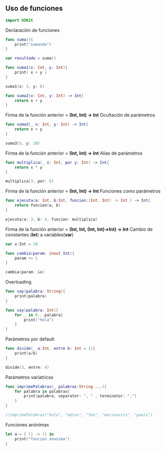 ## Uso de funciones
```swift
import UIKit
```

 Declaración de funciones

```swift
func suma(){
    print("sumando")
}

var resultado = suma()

func suma1(x: Int, y: Int){
    print( x + y )
}

suma1(x: 3, y: 6)

func suma2(x: Int, y: Int) -> Int{
    return x + y
}
```

Firma de la función anterior =  __(Int, Int) -> Int__
Ocultación de parámetros

```swift
func suma3(_ x: Int, y: Int) -> Int{
    return x + y
}

suma3(5, y: 10)
```

Firma de la función anterior =  __(Int, Int) -> Int__
Alias de parámetros

```swift
func multiplica(_ x: Int, por y: Int) -> Int{
    return x * y
}

multiplica(3, por: 5)
```

Firma de la función anterior =  __(Int, Int) -> Int__
Funciones como parámetros

```swift
func ejecuta(a: Int, b:Int, funcion:(Int, Int) -> Int ) -> Int{
    return funcion(a, b)
}

ejecuta(a: 3, b: 4, funcion: multiplica)
```

Firma de la función anterior = __(Int, Int, (Int, Int)->Int) -> Int__
Cambio de constantes (__let__) a variables(__var__)

```swift
var x:Int = 10

func cambia(param: inout Int){
    param += 1
}

cambia(param: &x)
```

Overloading

```swift
func say(palabra: String){
    print(palabra)
}

func say(palabra: Int){
    for _ in 0...palabra{
        print("hola")
    }
}
```

Parámetros por default

```swift
func divide(_ a:Int, entre b: Int = 1){
    print(a/b)
}

divide(3, entre: 4)
```

Parámetros varíatricos

```swift
func imprimePalabras(_ palabras:String ...){
    for palabra in palabras{
        print(palabra, separator: ", " , terminator: ",")
    }
}

//imprimePalabras("hola", "adios", "feo", "marinanita", "pawis")
```

Funciones anónimas

```swift
let a = { () -> () in
    print("funcion anonima")
}
```
